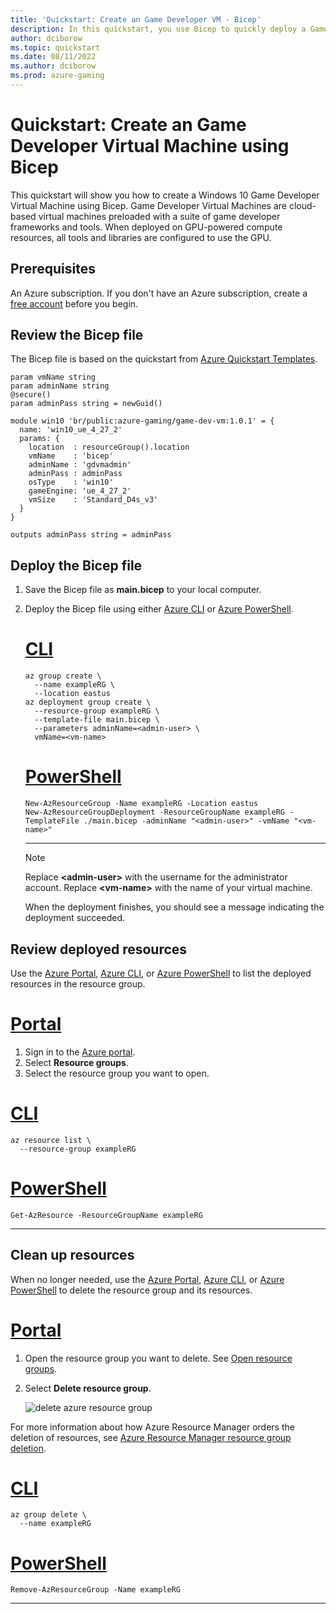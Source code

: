 ```yaml
---
title: 'Quickstart: Create an Game Developer VM - Bicep'
description: In this quickstart, you use Bicep to quickly deploy a Game Developer Virtual Machine
author: dciborow
ms.topic: quickstart
ms.date: 08/11/2022
ms.author: dciborow
ms.prod: azure-gaming
---
```


# Quickstart: Create an Game Developer Virtual Machine using Bicep

This quickstart will show you how to create a Windows 10 Game Developer Virtual Machine using Bicep. Game Developer Virtual Machines are cloud-based virtual machines preloaded with a suite of game developer frameworks and tools. When deployed on GPU-powered compute resources, all tools and libraries are configured to use the GPU.

## Prerequisites

An Azure subscription. If you don't have an Azure subscription, create a [free account](https://azure.microsoft.com/free/services/machine-learning/) before you begin.

## Review the Bicep file

The Bicep file is based on the quickstart from [Azure Quickstart Templates](https://azure.microsoft.com/resources/templates/gamedev-vm/).

```bicep
param vmName string
param adminName string
@secure()
param adminPass string = newGuid()

module win10 'br/public:azure-gaming/game-dev-vm:1.0.1' = {
  name: 'win10_ue_4_27_2'
  params: {
    location  : resourceGroup().location
    vmName    : 'bicep'
    adminName : 'gdvmadmin'
    adminPass : adminPass
    osType    : 'win10'
    gameEngine: 'ue_4_27_2'
    vmSize    : 'Standard_D4s_v3'
  }
}

outputs adminPass string = adminPass
```

## Deploy the Bicep file

1. Save the Bicep file as **main.bicep** to your local computer.
1. Deploy the Bicep file using either [Azure CLI](/azure/azure-resource-manager/bicep/deploy-cli) or [Azure PowerShell](/azure/azure-resource-manager/bicep/deploy-powershell).

    # [CLI](#tab/CLI)

    ```azurecli
    az group create \
      --name exampleRG \
      --location eastus
    az deployment group create \
      --resource-group exampleRG \
      --template-file main.bicep \
      --parameters adminName=<admin-user> \
      vmName=<vm-name>

    ```

    # [PowerShell](#tab/PowerShell)

    ```azurepowershell
    New-AzResourceGroup -Name exampleRG -Location eastus
    New-AzResourceGroupDeployment -ResourceGroupName exampleRG -TemplateFile ./main.bicep -adminName "<admin-user>" -vmName "<vm-name>" 
    ```

    ---

    > [!NOTE]
    > Replace **\<admin-user\>** with the username for the administrator account. Replace **\<vm-name\>** with the name of your virtual machine.

    When the deployment finishes, you should see a message indicating the deployment succeeded.

## Review deployed resources

Use the [Azure Portal](/azure/azure-resource-manager/management/manage-resource-groups-portal#open-resource-groups),
[Azure CLI](/azure-resource-manager/management/manage-resource-groups-cli#list-resource-groups),
or [Azure PowerShell](/azure/azure-resource-manager/management/manage-resource-groups-powershell#list-resource-groups) to list the deployed resources in the resource group.

# [Portal](#tab/Portal)
1. Sign in to the [Azure portal](https://portal.azure.com).
2. Select **Resource groups**.
3. Select the resource group you want to open.


# [CLI](#tab/CLI)

```azurecli-interactive
az resource list \
  --resource-group exampleRG
```

# [PowerShell](#tab/PowerShell)

```azurepowershell-interactive
Get-AzResource -ResourceGroupName exampleRG
```

---

## Clean up resources

When no longer needed, use the
[Azure Portal](/azure/azure-resource-manager/management/manage-resource-groups-portal#delete-resource-groups),
[Azure CLI](/azure/azure-resource-manager/management/manage-resource-groups-cli#delete-resource-groups),
or [Azure PowerShell](/azure/azure-resource-manager/management/manage-resource-groups-powershell#delete-resource-groups) to delete the resource group and its resources.

# [Portal](#tab/Portal)
1. Open the resource group you want to delete.  See [Open resource groups](/azure/azure-resource-manager/management/manage-resource-groups-powershell#open-resource-groups).
2. Select **Delete resource group**.

    ![delete azure resource group](/media/manage-resource-groups-portal/delete-group.png)

For more information about how Azure Resource Manager orders the deletion of resources, see [Azure Resource Manager resource group deletion](/azure/azure-resource-manager/management/delete-resource-group.md).

# [CLI](#tab/CLI)

```azurecli-interactive
az group delete \
  --name exampleRG
```

# [PowerShell](#tab/PowerShell)

```azurepowershell-interactive
Remove-AzResourceGroup -Name exampleRG
```

---
